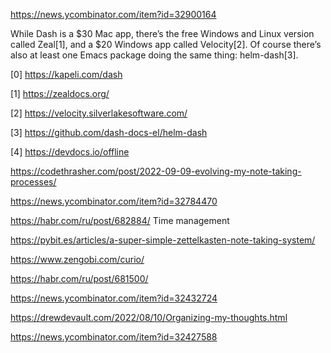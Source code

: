 
https://news.ycombinator.com/item?id=32900164

While Dash is a $30 Mac app, there’s the free Windows and Linux version called Zeal[1], 
and a $20 Windows app called Velocity[2]. 
Of course there’s also at least one Emacs package doing the same thing: helm-dash[3].

[0] https://kapeli.com/dash

[1] https://zealdocs.org/ 

[2] https://velocity.silverlakesoftware.com/ 

[3] https://github.com/dash-docs-el/helm-dash

[4]  https://devdocs.io/offline


https://codethrasher.com/post/2022-09-09-evolving-my-note-taking-processes/

https://news.ycombinator.com/item?id=32784470

https://habr.com/ru/post/682884/   Time management

https://pybit.es/articles/a-super-simple-zettelkasten-note-taking-system/

https://www.zengobi.com/curio/

https://habr.com/ru/post/681500/

https://news.ycombinator.com/item?id=32432724

https://drewdevault.com/2022/08/10/Organizing-my-thoughts.html

https://news.ycombinator.com/item?id=32427588
